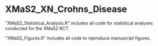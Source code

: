 # XMaS2_XN_Crohns_Disease

"XMaS2_Statistical_Analysis.R" includes all code for statistical analyses conducted for the XMaS2 RCT.

"XMaS2_Figures.R" includes all code to reproduce manuscript figures. 